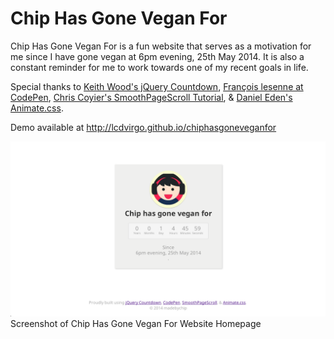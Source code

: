 Chip Has Gone Vegan For
===================

Chip Has Gone Vegan For is a fun website that serves as a motivation for me since I have gone vegan at 6pm evening, 25th May 2014. It is also a constant reminder for me to work towards one of my recent goals in life.

Special thanks to [Keith Wood's jQuery Countdown](http://keith-wood.name/countdown.html), [François lesenne at CodePen](http://codepen.io/macreart/pen/wxFDg), [Chris Coyier's SmoothPageScroll Tutorial](http://css-tricks.com/snippets/jquery/smooth-scrolling/), & [Daniel Eden's Animate.css](http://daneden.github.io/animate.css/). 

Demo available at http://lcdvirgo.github.io/chiphasgoneveganfor

![alt tag](https://raw.githubusercontent.com/lcdvirgo/chiphasgoneveganfor/master/screenshot.png)
Screenshot of Chip Has Gone Vegan For Website Homepage
